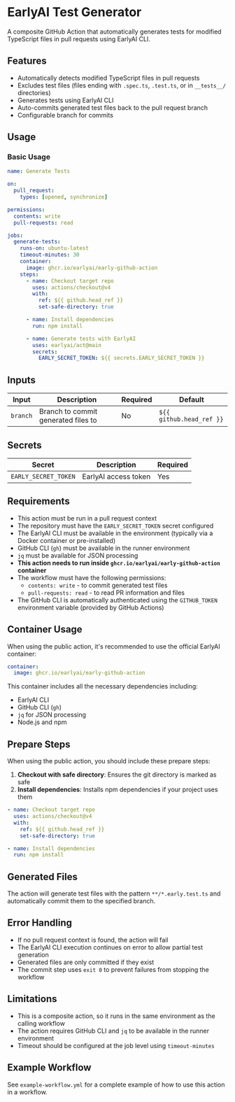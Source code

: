 # EarlyAI Test Generator

A composite GitHub Action that automatically generates tests for modified TypeScript files in pull requests using EarlyAI CLI.

## Features

- Automatically detects modified TypeScript files in pull requests
- Excludes test files (files ending with `.spec.ts`, `.test.ts`, or in `__tests__/` directories)
- Generates tests using EarlyAI CLI
- Auto-commits generated test files back to the pull request branch
- Configurable branch for commits

## Usage

### Basic Usage

```yaml
name: Generate Tests

on:
  pull_request:
    types: [opened, synchronize]

permissions:
  contents: write
  pull-requests: read

jobs:
  generate-tests:
    runs-on: ubuntu-latest
    timeout-minutes: 30
    container:
      image: ghcr.io/earlyai/early-github-action
    steps:
      - name: Checkout target repo
        uses: actions/checkout@v4
        with:
          ref: ${{ github.head_ref }}
          set-safe-directory: true

      - name: Install dependencies
        run: npm install

      - name: Generate tests with EarlyAI
        uses: earlyai/act@main
        secrets:
          EARLY_SECRET_TOKEN: ${{ secrets.EARLY_SECRET_TOKEN }}
```

## Inputs

| Input | Description | Required | Default |
|-------|-------------|----------|---------|
| `branch` | Branch to commit generated files to | No | `${{ github.head_ref }}` |

## Secrets

| Secret | Description | Required |
|--------|-------------|----------|
| `EARLY_SECRET_TOKEN` | EarlyAI access token | Yes |

## Requirements

- This action must be run in a pull request context
- The repository must have the `EARLY_SECRET_TOKEN` secret configured
- The EarlyAI CLI must be available in the environment (typically via a Docker container or pre-installed)
- GitHub CLI (`gh`) must be available in the runner environment
- `jq` must be available for JSON processing
- **This action needs to run inside `ghcr.io/earlyai/early-github-action` container**
- The workflow must have the following permissions:
  - `contents: write` - to commit generated test files
  - `pull-requests: read` - to read PR information and files
- The GitHub CLI is automatically authenticated using the `GITHUB_TOKEN` environment variable (provided by GitHub Actions)

## Container Usage

When using the public action, it's recommended to use the official EarlyAI container:

```yaml
container:
  image: ghcr.io/earlyai/early-github-action
```

This container includes all the necessary dependencies including:
- EarlyAI CLI
- GitHub CLI (`gh`)
- `jq` for JSON processing
- Node.js and npm

## Prepare Steps

When using the public action, you should include these prepare steps:

1. **Checkout with safe directory**: Ensures the git directory is marked as safe
2. **Install dependencies**: Installs npm dependencies if your project uses them

```yaml
- name: Checkout target repo
  uses: actions/checkout@v4
  with:
    ref: ${{ github.head_ref }}
    set-safe-directory: true

- name: Install dependencies
  run: npm install
```

## Generated Files

The action will generate test files with the pattern `**/*.early.test.ts` and automatically commit them to the specified branch.

## Error Handling

- If no pull request context is found, the action will fail
- The EarlyAI CLI execution continues on error to allow partial test generation
- Generated files are only committed if they exist
- The commit step uses `exit 0` to prevent failures from stopping the workflow

## Limitations

- This is a composite action, so it runs in the same environment as the calling workflow
- The action requires GitHub CLI and `jq` to be available in the runner environment
- Timeout should be configured at the job level using `timeout-minutes`

## Example Workflow

See `example-workflow.yml` for a complete example of how to use this action in a workflow. 